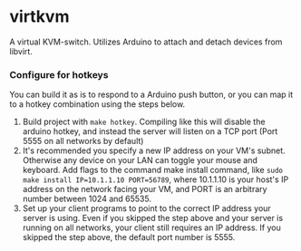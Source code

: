 # virtkvm
A virtual KVM-switch. Utilizes Arduino to attach and detach devices from libvirt.

### Configure for hotkeys

You can build it as is to respond to a Arduino push button, or you can map it to a hotkey combination using the steps below.

1) Build project with `make hotkey`. Compiling like this will disable the arduino hotkey, and instead the server will
listen on a TCP port (Port 5555 on all networks by default)
2) It's recommended you specify a new IP address on your VM's subnet. Otherwise any device on your LAN can toggle your
mouse and keyboard. Add flags to the command make install command, like `sudo make install IP=10.1.1.10 PORT=56789`,
where 10.1.1.10 is your host's IP address on the network facing your VM, and PORT is an arbitrary number between 1024
and 65535.
3) Set up your client programs to point to the correct IP address your server is using. Even if you skipped the step
above and your server is running on all networks, your client still requires an IP address. If you skipped the step
above, the default port number is 5555.